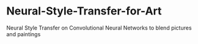# Neural-Style-Transfer-for-Art
Neural Style Transfer on Convolutional Neural Networks to blend pictures and paintings
